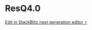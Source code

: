 # ResQ4.0

[Edit in StackBlitz next generation editor ⚡️](https://stackblitz.com/~/github.com/Zianiwarhead/ResQ4.0)